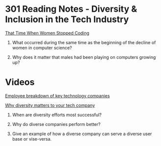 # 301 Reading Notes - Diversity & Inclusion in the Tech Industry

[That Time When Women Stopped Coding](https://www.npr.org/sections/money/2014/10/21/357629765/when-women-stopped-coding)

1. What occurred during the same time as the beginning of the decline of women in computer science?


2. Why does it matter that males had been playing on computers growing up?

# Videos

[Employee breakdown of key technology companies](https://informationisbeautiful.net/visualizations/diversity-in-tech/)

[Why diversity matters to your tech company](https://www.usatoday.com/story/tech/columnist/2015/07/21/why-diversity-matters-your-tech-company/30419871/)

1. When are diversity efforts most successful?


2. Why do diverse companies perform better?


3. Give an example of how a diverse company can serve a diverse user base or vise-versa.
